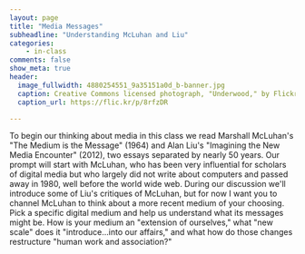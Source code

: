 ```yaml
---
layout: page
title: "Media Messages"
subheadline: "Understanding McLuhan and Liu"
categories:
    - in-class
comments: false
show_meta: true
header:
  image_fullwidth: 4880254551_9a35151a0d_b-banner.jpg
  caption: Creative Commons licensed photograph, "Underwood," by Flickr user Canned Muffins
  caption_url: https://flic.kr/p/8rfzDR

---
```


To begin our thinking about media in this class we read Marshall McLuhan's "The Medium is the Message" (1964) and Alan Liu's "Imagining the New Media Encounter" (2012), two essays separated by nearly 50 years. Our prompt will start with McLuhan, who has been very influential for scholars of digital media but who largely did not write about computers and passed away in 1980, well before the world wide web. During our discussion we'll introduce some of Liu's critiques of McLuhan, but for now I want you to channel McLuhan to think about a more recent medium of your choosing. Pick a specific digital medium and help us understand what its messages might be. How is your medium an "extension of ourselves," what "new scale" does it "introduce...into our affairs," and what how do those changes restructure "human work and association?"